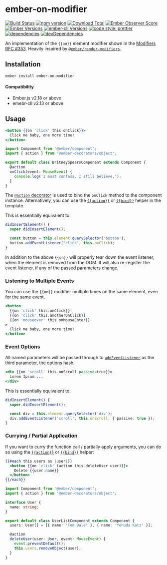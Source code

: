 # ember-on-modifier

[![Build Status](https://travis-ci.org/buschtoens/ember-on-modifier.svg)](https://travis-ci.org/buschtoens/ember-on-modifier)
[![npm version](https://badge.fury.io/js/ember-on-modifier.svg)](http://badge.fury.io/js/ember-on-modifier)
[![Download Total](https://img.shields.io/npm/dt/ember-on-modifier.svg)](http://badge.fury.io/js/ember-on-modifier)
[![Ember Observer Score](https://emberobserver.com/badges/ember-on-modifier.svg)](https://emberobserver.com/addons/ember-on-modifier)
[![Ember Versions](https://img.shields.io/badge/Ember.js%20Versions-%5E2.18%20%7C%7C%20%5E3.0-brightgreen.svg)](https://travis-ci.org/buschtoens/ember-on-modifier)
[![ember-cli Versions](https://img.shields.io/badge/ember--cli%20Versions-%5E2.13%20%7C%7C%20%5E3.0-brightgreen.svg)](https://travis-ci.org/buschtoens/ember-on-modifier)
[![code style: prettier](https://img.shields.io/badge/code_style-prettier-ff69b4.svg)](https://github.com/prettier/prettier)
[![dependencies](https://img.shields.io/david/buschtoens/ember-on-modifier.svg)](https://david-dm.org/buschtoens/ember-on-modifier)
[![devDependencies](https://img.shields.io/david/dev/buschtoens/ember-on-modifier.svg)](https://david-dm.org/buschtoens/ember-on-modifier)

An implementation of the `{{on}}` element modifier shown in the [Modifiers RFC
#353](https://github.com/emberjs/rfcs/pull/353). Heavily inspired by
[`@ember/render-modifiers`](https://github.com/emberjs/ember-render-modifiers).

## Installation

```
ember install ember-on-modifier
```

#### Compatibility

- Ember.js v2.18 or above
- emebr-cli v2.13 or above

## Usage

```hbs
<button {{on 'click' this.onClick}}>
  Click me baby, one more time!
</button>
```

```ts
import Component from '@ember/component';
import { action } from '@ember-decorators/object';

export default class BritneySpearsComponent extends Component {
  @action
  onClick(event: MouseEvent) {
    console.log('I must confess, I still believe.');
  }
}
```

The [`@action` decorator][@action] is used to bind the `onClick` method to the
component instance. Alternatively, you can use the [`{{action}}`][action-helper]
or [`{{bind}}`][bind-helper] helper in the template.

[@action]: https://ember-decorators.github.io/ember-decorators/docs/api/modules/@ember-decorators/object#action
[action-helper]: https://www.emberjs.com/api/ember/release/classes/Ember.Templates.helpers/methods/action?anchor=action
[bind-helper]: https://github.com/Serabe/ember-bind-helper

This is essentially equivalent to:

```ts
didInsertElement() {
  super.didInsertElement();

  const button = this.element.querySelector('button');
  button.addEventListener('click', this.onClick);
}
```

In addition to the above `{{on}}` will properly tear down the event listener,
when the element is removed from the DOM. It will also re-register the event
listener, if any of the passed parameters change.

### Listening to Multiple Events

You can use the `{{on}}` modifier multiple times on the same element, even for
the same event.

```hbs
<button
  {{on 'click' this.onClick}}
  {{on 'click' this.anotherOnClick}}
  {{on 'mouseover' this.onMouseEnter}}
>
  Click me baby, one more time!
</button>
```

### Event Options

All named parameters will be passed through to
[`addEventListener`][addeventlistener] as the third parameter, the options hash.

[addeventlistener]: https://developer.mozilla.org/en-US/docs/Web/API/EventTarget/addEventListener

```hbs
<div {{on 'scroll' this.onScroll passive=true}}>
  Lorem Ipsum ...
</div>
```

This is essentially equivalent to:

```ts
didInsertElement() {
  super.didInsertElement();

  const div = this.element.querySelector('div');
  div.addEventListener('scroll', this.onScroll, { passive: true });
}
```

### Currying / Partial Application

If you want to curry the function call / partially apply arguments, you can do
so using the [`{{action}}`][action-helper] or [`{{bind}}`][bind-helper] helper:

```hbs
{{#each this.users as |user|}}
  <button {{on 'click' (action this.deleteUser user)}}>
    Delete {{user.name}}
  </button>
{{/each}}
```

```ts
import Component from '@ember/component';
import { action } from '@ember-decorators/object';

interface User {
  name: string;
}

export default class UserListComponent extends Component {
  users: User[] = [{ name: 'Tom Dale' }, { name: 'Yehuda Katz' }];

  @action
  deleteUser(user: User, event: MouseEvent) {
    event.preventDefault();
    this.users.removeObject(user);
  }
}
```

